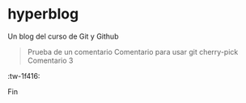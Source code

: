 # hyperblog
Un blog del curso de Git y Github
> Prueba de un comentario
> Comentario para usar git cherry-pick
> Comentario 3

:tw-1f416: 

Fin

